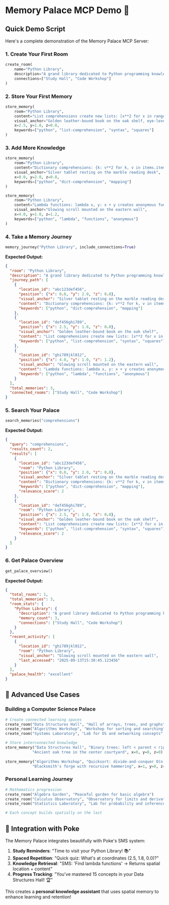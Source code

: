 # Memory Palace MCP Demo 🏰

## Quick Demo Script

Here's a complete demonstration of the Memory Palace MCP Server:

### 1. Create Your First Room
```python
create_room(
    name="Python Library",
    description="A grand library dedicated to Python programming knowledge",
    connections=["Study Hall", "Code Workshop"]
)
```

### 2. Store Your First Memory
```python
store_memory(
    room="Python Library",
    content="List comprehensions create new lists: [x**2 for x in range(5)] = [0,1,4,9,16]",
    visual_anchor="Golden leather-bound book on the oak shelf, eye-level, third from left",
    x=2.5, y=1.8, z=0.0,
    keywords=["python", "list-comprehension", "syntax", "squares"]
)
```

### 3. Add More Knowledge
```python
store_memory(
    room="Python Library", 
    content="Dictionary comprehensions: {k: v**2 for k, v in items.items()}",
    visual_anchor="Silver tablet resting on the marble reading desk",
    x=0.0, y=2.0, z=0.8,
    keywords=["python", "dict-comprehension", "mapping"]
)

store_memory(
    room="Python Library",
    content="Lambda functions: lambda x, y: x + y creates anonymous functions", 
    visual_anchor="Glowing scroll mounted on the eastern wall",
    x=4.0, y=1.0, z=1.2,
    keywords=["python", "lambda", "functions", "anonymous"]
)
```

### 4. Take a Memory Journey
```python
memory_journey("Python Library", include_connections=True)
```

**Expected Output:**
```json
{
  "room": "Python Library",
  "description": "A grand library dedicated to Python programming knowledge", 
  "journey_path": [
    {
      "location_id": "abc123def456",
      "position": {"x": 0.0, "y": 2.0, "z": 0.8},
      "visual_anchor": "Silver tablet resting on the marble reading desk",
      "content": "Dictionary comprehensions: {k: v**2 for k, v in items.items()}",
      "keywords": ["python", "dict-comprehension", "mapping"]
    },
    {
      "location_id": "def456ghi789", 
      "position": {"x": 2.5, "y": 1.8, "z": 0.0},
      "visual_anchor": "Golden leather-bound book on the oak shelf",
      "content": "List comprehensions create new lists: [x**2 for x in range(5)]",
      "keywords": ["python", "list-comprehension", "syntax", "squares"]
    },
    {
      "location_id": "ghi789jkl012",
      "position": {"x": 4.0, "y": 1.0, "z": 1.2}, 
      "visual_anchor": "Glowing scroll mounted on the eastern wall",
      "content": "Lambda functions: lambda x, y: x + y creates anonymous functions",
      "keywords": ["python", "lambda", "functions", "anonymous"]
    }
  ],
  "total_memories": 3,
  "connected_rooms": ["Study Hall", "Code Workshop"]
}
```

### 5. Search Your Palace
```python
search_memories("comprehensions")
```

**Expected Output:**
```json
{
  "query": "comprehensions",
  "results_count": 2,
  "results": [
    {
      "location_id": "abc123def456",
      "room": "Python Library", 
      "position": {"x": 0.0, "y": 2.0, "z": 0.8},
      "visual_anchor": "Silver tablet resting on the marble reading desk",
      "content": "Dictionary comprehensions: {k: v**2 for k, v in items.items()}",
      "keywords": ["python", "dict-comprehension", "mapping"],
      "relevance_score": 2
    },
    {
      "location_id": "def456ghi789",
      "room": "Python Library",
      "position": {"x": 2.5, "y": 1.8, "z": 0.0}, 
      "visual_anchor": "Golden leather-bound book on the oak shelf",
      "content": "List comprehensions create new lists: [x**2 for x in range(5)]",
      "keywords": ["python", "list-comprehension", "syntax", "squares"],
      "relevance_score": 2
    }
  ]
}
```

### 6. Get Palace Overview
```python
get_palace_overview()
```

**Expected Output:**
```json
{
  "total_rooms": 1,
  "total_memories": 3,
  "room_stats": {
    "Python Library": {
      "description": "A grand library dedicated to Python programming knowledge",
      "memory_count": 3,
      "connections": ["Study Hall", "Code Workshop"] 
    }
  },
  "recent_activity": [
    {
      "location_id": "ghi789jkl012",
      "room": "Python Library", 
      "visual_anchor": "Glowing scroll mounted on the eastern wall",
      "last_accessed": "2025-09-13T15:30:45.123456"
    }
  ],
  "palace_health": "excellent"
}
```

## 🌟 Advanced Use Cases

### Building a Computer Science Palace
```python
# Create connected learning spaces
create_room("Data Structures Hall", "Hall of arrays, trees, and graphs")
create_room("Algorithms Workshop", "Workshop for sorting and searching", ["Data Structures Hall"])
create_room("Systems Laboratory", "Lab for OS and networking concepts", ["Algorithms Workshop"])

# Store interconnected knowledge
store_memory("Data Structures Hall", "Binary trees: left < parent < right", 
            "Ancient oak tree in the center courtyard", x=0, y=0, z=0)
            
store_memory("Algorithms Workshop", "Quicksort: divide-and-conquer O(n log n)",
            "Blacksmith's forge with recursive hammering", x=1, y=0, z=0)
```

### Personal Learning Journey
```python
# Mathematics progression
create_room("Algebra Garden", "Peaceful garden for basic algebra")
create_room("Calculus Observatory", "Observatory for limits and derivatives", ["Algebra Garden"])  
create_room("Statistics Laboratory", "Lab for probability and inference", ["Calculus Observatory"])

# Each concept builds spatially on the last
```

## 🎯 Integration with Poke

The Memory Palace integrates beautifully with Poke's SMS system:

1. **Study Reminders**: "Time to visit your Python Library! 📚"
2. **Spaced Repetition**: "Quick quiz: What's at coordinates (2.5, 1.8, 0.0)?"
3. **Knowledge Retrieval**: "SMS: 'Find lambda functions' → Returns spatial location + content"
4. **Progress Tracking**: "You've mastered 15 concepts in your Data Structures Hall! 🏆"

This creates a **personal knowledge assistant** that uses spatial memory to enhance learning and retention!